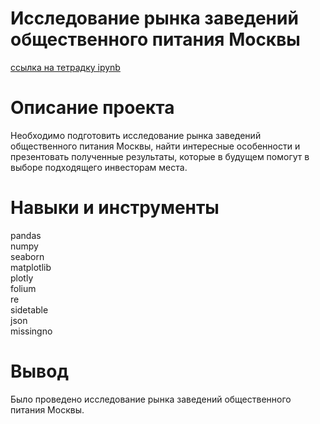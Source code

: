 # Исследование рынка заведений общественного питания Москвы

[ссылка на тетрадку ipynb](https://nbviewer.org/github/BurakovvDM/Portfolio_ya_practicum/blob/main/catering_establishments/catering_establishments.ipynb)
# Описание проекта
Необходимо подготовить исследование рынка заведений общественного питания Москвы, найти интересные особенности и презентовать полученные результаты, которые в будущем помогут в выборе подходящего инвесторам места.

# Навыки и инструменты
pandas <br>
numpy <br>
seaborn <br>
matplotlib <br>
plotly <br>
folium <br>
re <br>
sidetable <br>
json <br>
missingno <br>

# Вывод
Было проведено исследование рынка заведений общественного питания Москвы.
